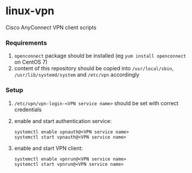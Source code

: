 # linux-vpn

Cisco AnyConnect VPN client scripts

### Requirements

1. `openconnect` package should be installed (eg `yum install openconnect` on CentOS 7)
2. content of this repository should be copied into `/usr/local/sbin`, `/usr/lib/systemd/system` and `/etc/vpn` accordingly

### Setup

1. `/etc/vpn/vpn-login-<VPN service name>` should be set with correct credentials

2. enable and start authentication service:
    ```
    systemctl enable vpnauth@<VPN service name>
    systemctl start vpnauth@<VPN service name>
    ```

3. enable and start VPN client:
    ```
    systemctl enable vpnrun@<VPN service name>
    systemctl start vpnrun@<VPN service name>
    ```
